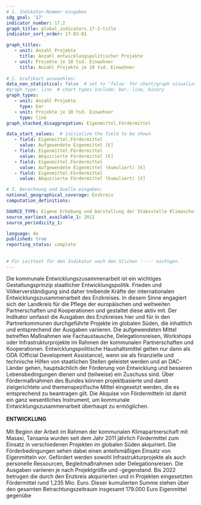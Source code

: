 ```yaml
---
# 1. Indikator-Nummer eingeben 
sdg_goal: '17'
indicator_number: 17.2
graph_title: global_indicators.17-2-title
indicator_sort_order: 17-02-01

graph_titles:
   - unit: Anzahl Projekte
     title: Anzahl entwicklungspolitischer Projekte
   - unit: Projekte je 10 tsd. Einwohner
     title: Anzahl Projekte je 10 tsd. Einwohner
 
# 2. Grafikart auswaehlen: 
data_non_statistical: false  # set to 'false' for chart/graph visualization 
#graph_type: line  # chart types include: bar, line, binary
graph_types:
   - unit: Anzahl Projekte
     type: bar
   - unit: Projekte je 10 tsd. Einwohner
     type: line
graph_stacked_disaggregation: Eigenmittel.Fördermittel

data_start_values:  # initialize the field to be shown
   - field: Eigenmittel.Fördermittel
     value: Aufgewendete Eigenmittel [€]
   - field: Eigenmittel.Fördermittel
     value: Akquirierte Fördermittel [€]
   - field: Eigenmittel.Fördermittel
     value: Aufgewendete Eigenmittel (kumuliert) [€]
   - field: Eigenmittel.Fördermittel
     value: Akquirierte Fördermittel (kumuliert) [€]

# 3. Berechnung und Quelle eingeben: 
national_geographical_coverage: Enzkreis
computation_definitions: 

SOURCE_TYPE: Eigene Erhebung und Darstellung der Stabsstelle Klimaschutz und Kreisentwicklung des Enzkreises
source_earliest_available_1: 2011
source_periodicity_1: 

language: de   
published: true 
reporting_status: complete
 
 
# Für Leittext für den Indikator nach den Stichen '---' einfügen. 
---
```

Die kommunale Entwicklungszusammenarbeit ist ein wichtiges Gestaltungsprinzip staatlicher Entwicklungspolitik. Frieden und Völkerverständigung sind daher treibende Kräfte der internationalen Entwicklungszusammenarbeit des Enzkreises. In diesem Sinne engagiert sich der Landkreis für die Pflege der europäischen und weltweiten Partnerschaften und Kooperationen und gestaltet diese aktiv mit. Der Indikator umfasst die Ausgaben des Enzkreises hier und für in den Partnerkommunen durchgeführte Projekte im globalen Süden, die inhaltlich und entsprechend der Ausgaben variieren. Die aufgewendeten Mittel betreffen Maßnahmen wie Fachaustausche, Delegationsreisen, Workshops oder Infrastrukturprojekte im Rahmen der kommunalen Partnerschaften und Kooperationen. Entwicklungspolitische Haushaltsmittel gelten nur dann als ODA (Official Development Assistance), wenn sie als finanzielle und technische Hilfen von staatlichen Stellen geleistet werden und an DAC-Länder gehen, hauptsächlich der Förderung von Entwicklung und besseren Lebensbedingungen dienen und (teilweise) ein Zuschuss sind. Über Fördermaßnahmen des Bundes können projektbasierte und damit zielgerichtete und themenspezifische Mittel eingesetzt werden, die es entsprechend zu beantragen gilt. Die Akquise von Fördermitteln ist damit ein ganz wesentliches Instrument, um kommunale Entwicklungszusammenarbeit überhaupt zu ermöglichen. <br>
<br>
**ENTWICKLUNG** <br>
<br>
Mit Beginn der Arbeit im Rahmen der kommunalen Klimapartnerschaft mit Masasi, Tansania wurden seit dem Jahr 2011 jährlich Fördermittel zum Einsatz in verschiedenen Projekten im globalen Süden akquiriert. Die Förderbedingungen sehen dabei einen anteilsmäßigen Einsatz von Eigenmitteln vor. Gefördert werden sowohl Infrastrukturprojekte als auch personelle Ressourcen, Begleitmaßnahmen oder Delegationsreisen. Die Ausgaben variieren je nach Projektgröße und -gegenstand. Bis 2022 betrugen die durch den Enzkreis akquirierten und in Projekten eingesetzten Fördermittel rund 1,235 Mio. Euro. Dieser kumulierten Summe stehen über den gesamten Betrachtungszeitraum insgesamt 179.000 Euro Eigenmittel gegenübe
